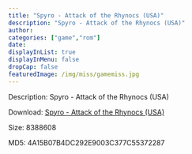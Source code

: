 ```yaml
---
title: "Spyro - Attack of the Rhynocs (USA)"
description: "Spyro - Attack of the Rhynocs (USA)"
author: 
categories: ["game","rom"]
date: 
displayInList: true
displayInMenu: false
dropCap: false
featuredImage: /img/miss/gamemiss.jpg
---
```


Description: Spyro - Attack of the Rhynocs (USA)

Download: <a style="text-decoration:underline;" href="https://mega.nz/#!TOAEDKZD!rfcsrEfH1MqMaVF0Bs8FOQJ_tHAramUubVSZHgRv9H8" target = "_blank" rel = "nofollow" > Spyro - Attack of the Rhynocs (USA)</a>

Size: 8388608

MD5: 4A15B07B4DC292E9003C377C55372287

